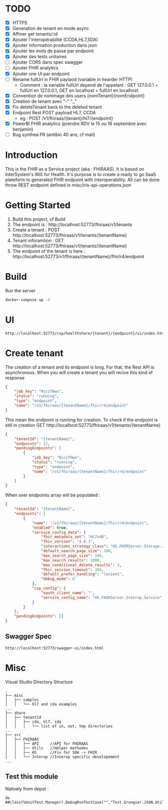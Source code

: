 # TODO 

- [x] HTTPS 
- [x] Generation de tenant en mode async
- [x] Affiner get tenants/:id
- [x] Ajouter l'interopérabilité (CCDA,HL7,SDA)
- [x] Ajouter information production dans json
- [x] Ajouter les mots de passe par endpoint 
- [x] Ajouter des tests unitaires
- [ ] Ajouter CORS dans spec swagger
- [ ] Ajouter FHIR analytics
- [x] Ajouter une UI par endpoint
- [ ] Rename fullUrl in FHIR paylaod (variable in hearder HTTP)
    -   Comment : la variable fullUrl depend de l'appelant : GET 127.0.0.1 = fullUrl en 127.0.0.1, GET en localhost = fullUrl en localhost
- [x] Convention de nommage des users {nomTenant}{nomEndpoint}
- [x] Creation de tenant avec "-" "_"
- [x] Fix deleteTenant back to the deleted tenant
- [x] Endpoint Rest POST payload HL7, CCDA
    - eg : POST /v1/fhiraas/{tenant}/hl7/{endpoint}
- [x] PowerBI FHIR analytics (prendre RDV le 15 ou 16 septembre avec benjamin)
- [ ] Bug synthea FR (antibio 40 ans, cf mail)

# Introduction 
This is the FHIR as a Service project (aka : FHIRAAS). It is based on InterSystem's IRIS for Health.
It's purpose is to create a ready to go SaaS plateform to generated FHIR endpoint with interoperability.
All can be done throw REST endpoint defined in misc/iris-api-operations.json

# Getting Started
1. Build this project, cf Build
2. The endpoint is : http://localhost:52773/fhiraas/v1/tenants
3. Create a tenant : POST http://localhost:52773/fhiraas/v1/tenants/{tenantName}
4. Tenant inforamtion : GET http://localhost:52773/fhiraas/v1/tenants/{tenantName}
5. The endpoint of the tenant is here : http://localhost:52773/v1/fhiraas/{tenantName}/fhir/r4/endpoint

# Build 
Run the server

```sh
docker-compose up -d
```

# UI
```
http://localhost:52773/csp/healthshare/{tenant}/{endpoint}/ui/index.html
```

# Create tenant
The creation of a tenant and its endpoint is long.
For that, the Rest API is asynchronous.
When you will create a tenant you will recive this kind of response
```json
{
    "job_key": "NjczfHwx",
    "status": "running",
    "type": "endpoint",
    "name": "/v1/fhiraas/{tenantName}/fhir/r4/endpoint"
}
```
This mean the endpoint is running for creation.
To check if the endpoint is still in creation GET http://localhost:52773/fhiraas/v1/tenants/{tenantName}
```json
{
    "tenantId": "{tenantName}",
    "endpoints": [],
    "pendingEndpoints": [
        {
            "job_key": "NjczfHwx",
            "status": "running",
            "type": "endpoint",
            "name": "/v1/fhiraas/{tenantName}/fhir/r4/endpoint"
        }
    ]
}
```
When over endpoints array will be populated :
```json
{
    "tenantId": "{tenantName}",
    "endpoints": [
        {
            "name": "/v1/fhiraas/{tenantName}/fhir/r4/endpoint",
            "enabled": true,
            "service_config_data": {
                "fhir_metadata_set": "HL7v40",
                "fhir_version": "4.0.1",
                "interactions_strategy_class": "HS.FHIRServer.Storage.Json.InteractionsStrategy",
                "default_search_page_size": 100,
                "max_search_page_size": 100,
                "max_search_results": 1000,
                "max_conditional_delete_results": 3,
                "fhir_session_timeout": 300,
                "default_prefer_handling": "lenient",
                "debug_mode": 0
            },
            "csp_config": {
                "oauth_client_name": "",
                "service_config_name": "HS.FHIRServer.Interop.Service"
            }
        }
    ],
    "pendingEndpoints": []
}
```

## Swagger Spec 

```
http://localhost:52773/swagger-ui/index.html
```

# Misc
Visual Studio Directory Structure

```
.
├── misc
│   ├── samples
│   │   └── hl7 and cda examples
...
├── share
│   ├── tenantId
│   │   ├── cda, hl7, sda
│   │   │   └── list of in, out, tmp directories
...
├── src
│   ├── FHIRAAS
│   │   ├── API     //API for FHIRAAS
│   │   ├── Utils   //Helper methodes
│   │   ├── HS      //Fix for SDA -> FHIR
│   │   └── Interop //Interop specific developement
...
```

 ## Test this module
 
 Natively from depot :
 
 ```objectscript
 do ##class(%UnitTest.Manager).DebugRunTestCase("","Test.Grongier.JSON.Utils",,)
 ```

